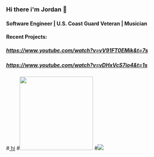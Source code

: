 ### Hi there i'm Jordan 👋

#### Software Engineer | U.S. Coast Guard Veteran | Musician

#### Recent Projects:
##### https://www.youtube.com/watch?v=vV91FT0EMik&t=7s
##### https://www.youtube.com/watch?v=vDHxVcS7io4&t=1s

#<a href="www.linkedin.com/in/jordan-connor-smith"> hi</a>
#<img src="https://cdn.shopify.com/s/files/1/2283/6815/collections/Code-Platoon-logo-color2.png?v=1574257183" width="200px" />
#<img src="https://www.codewars.com/users/jsmith96/badges/small" />

